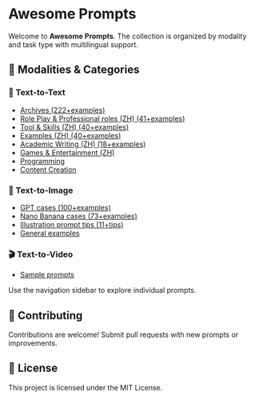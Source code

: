# Awesome Prompts

Welcome to **Awesome Prompts**. The collection is organized by modality and task type with multilingual support.

<!-- prmbr-horizon -->
<ins class="adsbygoogle"
     style="display:block"
     data-ad-client="ca-pub-7296634171837358"
     data-ad-slot="2056784980"
     data-ad-format="auto"
     data-full-width-responsive="true"></ins>
<script>
     (adsbygoogle = window.adsbygoogle || []).push({});
</script>

## 📂 Modalities & Categories

### 📝 Text-to-Text
- [Archives (222+examples)](text-to-text/archives/awesome-chatgpt-prompts.en.md)
- [Role Play & Professional roles (ZH) (41+examples)](text-to-text/role-play/professional-roles.md)
- [Tool & Skills (ZH) (40+examples)](text-to-text/tool-skills.md)
- [Examples (ZH) (40+examples)](text-to-text/examples.md)
- [Academic Writing (ZH) (18+examples)](text-to-text/academic-writing.md)
- [Games & Entertainment (ZH)](text-to-text/game-entertainment.md)
- [Programming](text-to-text/programming/javascript-console.md)
- [Content Creation](text-to-text/content-creation/advertising-campaign.md)

### 🎨 Text-to-Image
- [GPT cases (100+examples)](text-to-image/gpt/awesome-gpt4o-images.en.md)
- [Nano Banana cases (73+examples)](text-to-image/nano-banana/awesome-nano-banana-images.en.md)
- [Illustration prompt tips (11+tips)](text-to-image/ai-prompt-guide.md)
- [General examples](text-to-image/cyberpunk-city.md)

### 🎬 Text-to-Video
- [Sample prompts](text-to-video/cinematic-trailer.md)

Use the navigation sidebar to explore individual prompts.

## 🤝 Contributing
Contributions are welcome! Submit pull requests with new prompts or improvements.

## 📄 License
This project is licensed under the MIT License.
